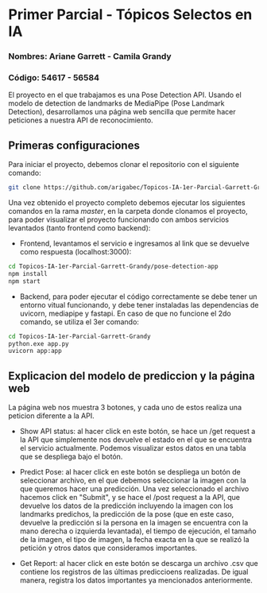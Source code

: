 # Primer Parcial - Tópicos Selectos en IA

### Nombres: Ariane Garrett - Camila Grandy
### Código: 54617 - 56584

El proyecto en el que trabajamos es una Pose Detection API. Usando el modelo de detection de landmarks de MediaPipe (Pose Landmark Detection), 
desarrollamos una página web sencilla que permite hacer peticiones a nuestra API de reconocimiento.

## Primeras configuraciones
Para iniciar el proyecto, debemos clonar el repositorio con el siguiente comando:

```bash
git clone https://github.com/arigabec/Topicos-IA-1er-Parcial-Garrett-Grandy.git
```
Una vez obtenido el proyecto completo debemos ejecutar los siguientes comandos en la rama *master*, en la carpeta donde clonamos el proyecto,
para poder visualizar el proyecto funcionando con ambos servicios levantados (tanto frontend como backend):

- Frontend, levantamos el servicio e ingresamos al link que se devuelve como respuesta (localhost:3000):
```bash
cd Topicos-IA-1er-Parcial-Garrett-Grandy/pose-detection-app
npm install
npm start
```

- Backend, para poder ejecutar el código correctamente se debe tener un entorno vitual funcionando, y debe tener instaladas las dependencias de uvicorn, mediapipe y fastapi. En caso de que no funcione el 2do comando, se utiliza el 3er comando:
```bash
cd Topicos-IA-1er-Parcial-Garrett-Grandy
python.exe app.py
uvicorn app:app
```

## Explicacion del modelo de prediccion y la página web
La página web nos muestra 3 botones, y cada uno de estos realiza una peticion diferente a la API.

- Show API status: al hacer click en este botón, se hace un /get request a la API que simplemente nos devuelve el estado en el que se encuentra el servicio actualmente. Podemos visualizar estos datos en una tabla que se despliega bajo el botón.

- Predict Pose: al hacer click en este botón se despliega un botón de seleccionar archivo, en el que debemos seleccionar la imagen con la que queremos hacer una predicción. Una vez seleccionado el archivo hacemos click en "Submit", y se hace el /post request a la API, que devuelve los datos de la predicción incluyendo la imagen con los landmarks predichos,  la predicción de la pose (que en este caso, devuelve la predicción si la persona en la imagen se encuentra con la mano derecha o izquierda levantada), el tiempo de ejecución, el tamaño de la imagen, el tipo de imagen, la fecha exacta en la que se realizó la petición y otros datos que consideramos importantes.

- Get Report: al hacer click en este botón se descarga un archivo .csv que contiene los registros de las últimas prediccioens realizadas. De igual manera, registra los datos importantes ya mencionados anteriormente.